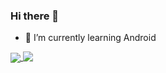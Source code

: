 ### Hi there 👋
- 🌱 I’m currently learning Android
<a href="https://HezeCode.github.io">
  <img align="center" src="https://github-readme-stats.vercel.app/api?username=HezeCode&count_private=true&show_icons=true&locale=cn&bg_color=45,36D1DC,5B86E5&text_color=FFFFFF&icon_color=fffe96&title_color=fffe96&include_all_commits=true" />
</a>
<a href="https://HezeCode.github.io">
  <img align="top" src="https://github-readme-stats.vercel.app/api/top-langs/?username=HezeCode&layout=compact&locale=cn&count_private=true&bg_color=45,36D1DC,5B86E5&text_color=FFFFFF&icon_color=fffe96&title_color=fffe96" />
</a>
<!--
**HezeCode/HezeCode** is a ✨ _special_ ✨ repository because its `README.md` (this file) appears on your GitHub profile.

Here are some ideas to get you started:

- 🔭 I’m currently working on ...
- 🌱 I’m currently learning ...
- 👯 I’m looking to collaborate on ...
- 🤔 I’m looking for help with ...
- 💬 Ask me about ...
- 📫 How to reach me: ...
- 😄 Pronouns: ...
- ⚡ Fun fact: ...
-->

